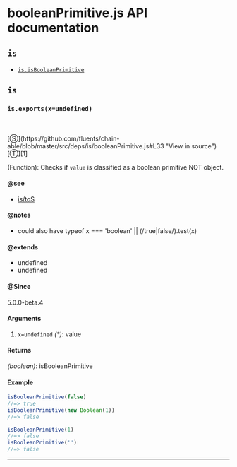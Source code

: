 # booleanPrimitive.js API documentation

<!-- div class="toc-container" -->

<!-- div -->

## `is`
* <a href="#is-prototype-isBooleanPrimitive"  data-meta="exports x undefined"  data-call="exports x undefined"  data-category="Lang"  data-description="Function Checks if value is classified as a boolean primitive NOT object"  data-name="isBooleanPrimitive"  data-member="is"  data-see="href https github com fluents chain able blob master src deps is toS js label is toS"  data-notes="could also have typeof x boolean true false test x"  data-all="meta n n exports x undefined call exports x undefined category Lang description Function Checks if value is classified as a boolean primitive NOT object name isBooleanPrimitive member is see href https github com fluents chain able blob master src deps is toS js label is toS notes could also have typeof x boolean true false test x n todos klassProps" >`is.isBooleanPrimitive`</a>

<!-- /div -->

<!-- /div -->

<!-- div class="doc-container" -->

<!-- div -->

## `is`

<!-- div -->

<h3 id="is-prototype-isBooleanPrimitive" data-member="is" data-category="Lang" data-name="isBooleanPrimitive"><code>is.exports(x=undefined)</code></h3>
<br>
<br>
[&#x24C8;](https://github.com/fluents/chain-able/blob/master/src/deps/is/booleanPrimitive.js#L33 "View in source") [&#x24C9;][1]

(Function): Checks if `value` is classified as a boolean primitive NOT object.


#### @see 

* <a href="https://github.com/fluents/chain-able/blob/master/src/deps/is/toS.js" >is/toS</a>

#### @notes 

* could also have typeof x === 'boolean' || (/true|false/).test(x)
 

#### @extends 

* undefined
* undefined



#### @Since
5.0.0-beta.4

#### Arguments
1. `x=undefined` *(&#42;)*: value

#### Returns
*(boolean)*: isBooleanPrimitive

#### Example
```js
isBooleanPrimitive(false)
//=> true
isBooleanPrimitive(new Boolean(1))
//=> false

isBooleanPrimitive(1)
//=> false
isBooleanPrimitive('')
//=> false

```
---

<!-- /div -->

<!-- /div -->

<!-- /div -->

 [1]: #is "Jump back to the TOC."

